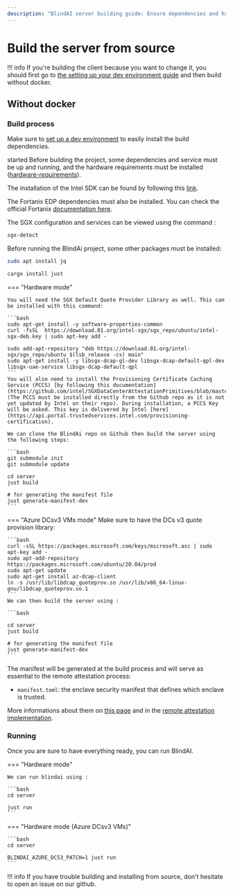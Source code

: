 ```yaml
---
description: "BlindAI server building guide: Ensure dependencies and hardware readiness, and follow steps for a secure setup."
---
```


# Build the server from source

!!! info
    If you're building the client because you want to change it, you should first go to [the setting up your dev environment guide](../contributing/setting-up-your-dev-environment.md) and then build without docker.

<!-- ## Using Docker 🐳

### Build process

You can build the whole project by using our Docker image. We have set up the Docker image to have a reproducible build no matter the environment. You can start the process with those commands:


=== "Hardware mode"
    ```bash
    cd server

    DOCKER_BUILDKIT=1 docker build \
        --target hardware \
        -t mithrilsecuritysas/blindai-server:latest \
        -f ./docker/build.dockerfile \
        .
    ```
    This will create a manifest file with `allow_debug = false`. To change that, use `-e MANIFEST_ALLOW_DEBUG=true` when building.

=== "Hardware mode (Azure DCsv3 VMs)"
    ```bash
    cd server

    DOCKER_BUILDKIT=1 docker build \
        --target hardware-dcsv3 \
        -t mithrilsecuritysas/blindai-server-dcsv3:latest \
        -f ./docker/build.dockerfile \
        .
    ```
    This will create a manifest file with `allow_debug = false`. To change that, use `-e MANIFEST_ALLOW_DEBUG=true` when building.

!!! info
    If your goal is to obtain a manifest.toml file to connect to a distant server. You should build the image in hardware mode (sgx support isn't needed for compilation). You can then extract it by running:
    ```bash
    docker run --rm <image_name> cat /root/manifest.toml > manifest.toml
    ``` -->
<!-- 
### Running
You can use these images by following the instructions of either the [deploy on premise guide](../../deploy-on-premise.md) or the [cloud deployment guide](../../cloud-deployment.md).
 -->

## Without docker

### Build process

Make sure to [set up a dev environment](../contributing/setting-up-your-dev-environment.md "mention") to easily install the build dependencies.

started
Before building the project, some dependencies and service must be up and running, and the hardware requirements must be installed ([hardware-requirements](../../tutorials/core/installation.md)).

The installation of the Intel SDK can be found by following this [link](https://github.com/intel/linux-sgx).

The Fortanix EDP dependencies must also be installed. You can check the official Fortanix [documentation here](https://edp.fortanix.com/docs/installation/guide/). 

The SGX configuration and services can be viewed using the command : 

```bash
sgx-detect
```

Before running the BlindAi project, some other packages must be installed: 
```bash
sudo apt install jq

cargo install just
```



=== "Hardware mode"


    You will need the SGX Default Quote Provider Library as well. This can be installed with this command:

    ```bash
    sudo apt-get install -y software-properties-common 
    curl -fsSL  https://download.01.org/intel-sgx/sgx_repo/ubuntu/intel-sgx-deb.key | sudo apt-key add - 

    sudo add-apt-repository "deb https://download.01.org/intel-sgx/sgx_repo/ubuntu $(lsb_release -cs) main" 
    sudo apt-get install -y libsgx-dcap-ql-dev libsgx-dcap-default-qpl-dev libsgx-uae-service libsgx-dcap-default-qpl
    ```    
    You will also need to install the Provisioning Certificate Caching Service (PCCS) [by following this documentation](https://github.com/intel/SGXDataCenterAttestationPrimitives/blob/master/QuoteGeneration/pccs/README.md) (The PCCS must be installed directly from the Github repo as it is not yet updated by Intel on their repo). During installation, a PCCS Key will be asked. This key is delivered by Intel [here](https://api.portal.trustedservices.intel.com/provisioning-certification). 

    We can clone the BlindAi repo on Github then build the server using the following steps:

    ```bash
    git submodule init
    git submodule update

    cd server
    just build 

    # for generating the manifest file 
    just generate-manifest-dev 
    ```

=== "Azure DCsv3 VMs mode"
    Make sure to have the DCs v3 quote provision library:

    ```bash
    curl -sSL https://packages.microsoft.com/keys/microsoft.asc | sudo apt-key add -
    sudo apt-add-repository https://packages.microsoft.com/ubuntu/20.04/prod
    sudo apt-get update
    sudo apt-get install az-dcap-client
    ln -s /usr/lib/libdcap_quoteprov.so /usr/lib/x86_64-linux-gnu/libdcap_quoteprov.so.1
    ```
    We can then build the server using : 

    ```bash

    cd server
    just build 

    # for generating the manifest file 
    just generate-manifest-dev 
    ```

The manifest will be generated at the build process and will serve as essential to the remote attestation process:

* `manifest.toml`: the enclave security manifest that defines which enclave is trusted.


More informations about them on [this page](../../getting-started/confidential_computing.md) and in the [remote attestation implementation](../../security/remote_attestation.md).

### Running

Once you are sure to have everything ready, you can run BlindAI.

=== "Hardware mode"

    We can run blindai using : 

    ```bash
    cd server 

    just run
    ```


=== "Hardware mode (Azure DCsv3 VMs)"



    ```bash
    cd server

    BLINDAI_AZURE_DCS3_PATCH=1 just run 
    ```


!!! info
    If you have trouble building and installing from source, don't hesitate to open an issue on our github.  
